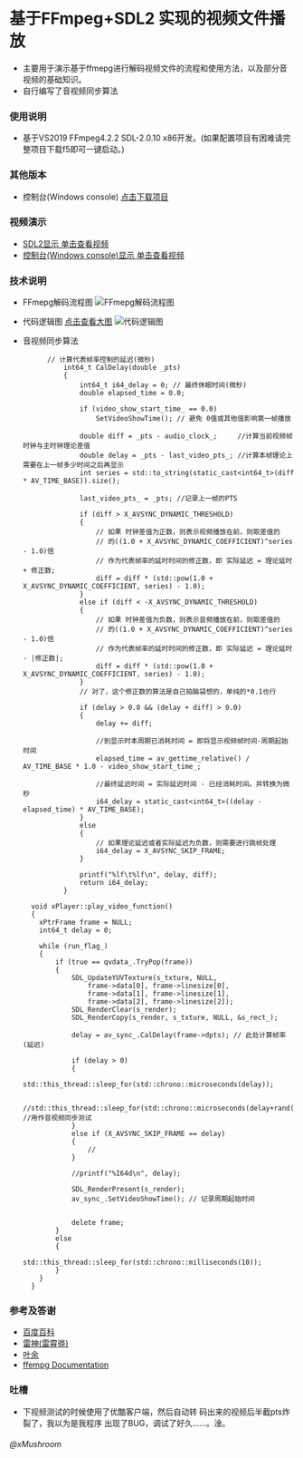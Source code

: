 # 基于FFmpeg+SDL2 实现的视频文件播放
+ 主要用于演示基于ffmepg进行解码视频文件的流程和使用方法，以及部分音视频的基础知识。
+ 自行编写了音视频同步算法
  
### 使用说明
+ 基于VS2019 FFmpeg4.2.2 SDL-2.0.10 x86开发。(如果配置项目有困难请完整项目下载f5即可一键启动。)

### 其他版本
+ 控制台(Windows console) [点击下载项目](http://wp.space.xiangxiang.love/ffmpeg_video_player_console_project.rar?e=1612433973&token=vcYigcUKqhYZA_RXIFvOLVCIplh2hnJHsQu_dOqJ:6w_fyGkRV9PtDhXnmK4OZlXqcBA=)

### 视频演示
+ [SDL2显示 单击查看视频](http://wp.space.xiangxiang.love/ffmpeg_paly_video_file_show.mp4?e=1612433973&token=vcYigcUKqhYZA_RXIFvOLVCIplh2hnJHsQu_dOqJ:EJVCjf05bwOCVs3HA23oAEZwYZA=)
+ [控制台(Windows console)显示 单击查看视频](http://wp.space.xiangxiang.love/ffmpeg_video_player_console_show.mp4?e=1612433973&token=vcYigcUKqhYZA_RXIFvOLVCIplh2hnJHsQu_dOqJ:xZsejpU0tKYQrUOwXNlOEtTFvRU=)

### 技术说明
+ FFmepg解码流程图
    ![FFmepg解码流程图](http://wp.space.xiangxiang.love/ffmpeg_paly_video_file_ffmepg%E8%A7%A3%E7%A0%81%E6%B5%81%E7%A8%8B.png?e=1612433973&token=vcYigcUKqhYZA_RXIFvOLVCIplh2hnJHsQu_dOqJ:rrJSDtM3fgqcCa98HH56PU_srGM=)

+ 代码逻辑图
    [点击查看大图](http://wp.space.xiangxiang.love/ffmepg_video_player_file_ffmpeg_paly_video_file_%E4%BB%A3%E7%A0%81%E9%80%BB%E8%BE%91%E5%9B%BE_2.jpg?e=1612433973&token=vcYigcUKqhYZA_RXIFvOLVCIplh2hnJHsQu_dOqJ:HgzfeDbUxloRV-Y5dwLfC62Z-yI=)
    ![代码逻辑图](http://wp.space.xiangxiang.love/ffmepg_video_player_file_ffmpeg_paly_video_file_%E4%BB%A3%E7%A0%81%E9%80%BB%E8%BE%91%E5%9B%BE_2.jpg?e=1612433973&token=vcYigcUKqhYZA_RXIFvOLVCIplh2hnJHsQu_dOqJ:HgzfeDbUxloRV-Y5dwLfC62Z-yI=)
  
+ 音视频同步算法
  ```
  		// 计算代表帧率控制的延迟(微秒)
			int64_t CalDelay(double _pts)
			{
				int64_t i64_delay = 0; // 最终休眠时间(微秒)
				double elapsed_time = 0.0;

				if (video_show_start_time_ == 0.0)
					SetVideoShowTime(); // 避免 0值或其他值影响第一帧播放

				double diff = _pts - audio_clock_;	   //计算当前视频帧时钟与主时钟理论差值
				double delay = _pts - last_video_pts_; //计算本帧理论上需要在上一帧多少时间之后再显示
				int series = std::to_string(static_cast<int64_t>(diff * AV_TIME_BASE)).size();

				last_video_pts_ = _pts; //记录上一帧的PTS

				if (diff > X_AVSYNC_DYNAMIC_THRESHOLD)
				{
					// 如果 时钟差值为正数，则表示视频播放在前，则取差值的 
					// 的((1.0 + X_AVSYNC_DYNAMIC_COEFFICIENT)^series - 1.0)倍
					// 作为代表帧率的延时时间的修正数，即 实际延迟 = 理论延时 + 修正数;
					diff = diff * (std::pow(1.0 + X_AVSYNC_DYNAMIC_COEFFICIENT, series) - 1.0);
				}
				else if (diff < -X_AVSYNC_DYNAMIC_THRESHOLD)
				{
					// 如果 时钟差值为负数，则表示音频播放在前，则取差值的 
					// 的((1.0 + X_AVSYNC_DYNAMIC_COEFFICIENT)^series - 1.0)倍
					// 作为代表帧率的延时时间的修正数，即 实际延迟 = 理论延时 - |修正数|;
					diff = diff * (std::pow(1.0 + X_AVSYNC_DYNAMIC_COEFFICIENT, series) - 1.0);
				}
				// 对了，这个修正数的算法是自己拍脑袋想的，单纯的*0.1也行

				if (delay > 0.0 && (delay + diff) > 0.0)
				{
					delay += diff;

					//到显示时本周期已消耗时间 = 即将显示视频帧时间-周期起始时间
					elapsed_time = av_gettime_relative() / AV_TIME_BASE * 1.0 - video_show_start_time_;

					//最终延迟时间 = 实际延迟时间 - 已经消耗时间。并转换为微秒
					i64_delay = static_cast<int64_t>((delay - elapsed_time) * AV_TIME_BASE);
				}
				else
				{
					// 如果理论延迟或者实际延迟为负数，则需要进行跳帧处理
					i64_delay = X_AVSYNC_SKIP_FRAME;
				}

				printf("%lf\t%lf\n", delay, diff);
				return i64_delay;
			}
  ```

  ```
    void xPlayer::play_video_function()
    {
      xPtrFrame frame = NULL;
      int64_t delay = 0;

      while (run_flag_)
      {
          if (true == qvdata_.TryPop(frame))
          {
              SDL_UpdateYUVTexture(s_txture, NULL,
                  frame->data[0], frame->linesize[0],
                  frame->data[1], frame->linesize[1],
                  frame->data[2], frame->linesize[2]);
              SDL_RenderClear(s_render);
              SDL_RenderCopy(s_render, s_txture, NULL, &s_rect_);

              delay = av_sync_.CalDelay(frame->dpts); // 此处计算帧率(延迟)

              if (delay > 0)
              {
                  std::this_thread::sleep_for(std::chrono::microseconds(delay));

                  //std::this_thread::sleep_for(std::chrono::microseconds(delay+rand()%40000)); //用作音视频同步测试
              }
              else if (X_AVSYNC_SKIP_FRAME == delay)
              {
                  //
              }

              //printf("%I64d\n", delay);

              SDL_RenderPresent(s_render);
              av_sync_.SetVideoShowTime(); // 记录周期起始时间


              delete frame;
          }
          else
          {
              std::this_thread::sleep_for(std::chrono::milliseconds(10));
          }
      }
    }
  ```

### 参考及答谢
+ [百度百科](https://baike.baidu.com/)
+ [雷神(雷霄骅)](https://blog.csdn.net/leixiaohua1020/category_1360795.html)
+ [叶余](https://www.cnblogs.com/leisure_chn/p/10284653.html)
+ [ffempg Documentation](http://ffmpeg.org/doxygen/4.1/index.html)

### 吐槽
+ 下视频测试的时候使用了优酷客户端，然后自动转
  码出来的视频后半截pts炸裂了，我以为是我程序
  出现了BUG，调试了好久……。淦。

###### @xMushroom
